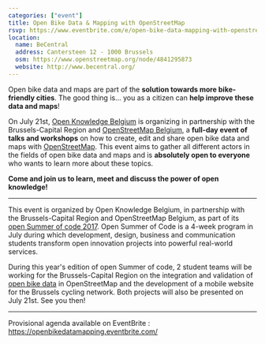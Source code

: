 ```yaml
---
categories: ["event"]
title: Open Bike Data & Mapping with OpenStreetMap
rsvp: https://www.eventbrite.com/e/open-bike-data-mapping-with-openstreetmap-registration-34806438996
location:
  name: BeCentral
  address: Cantersteen 12 - 1000 Brussels
  osm: https://www.openstreetmap.org/node/4841295873
  website: http://www.becentral.org/
---
```


Open bike data and maps are part of the **solution towards more bike-friendly cities**. The good thing is... you as a citizen can **help improve these data and maps**!

On July 21st, [Open Knowledge Belgium](http://www.openknowledge.be/) is organizing in partnership with the Brussels-Capital Region and [OpenStreetMap Belgium](http://www.osm.be/), a **full-day event of talks and workshops** on how to create, edit and share open bike data and maps with [OpenStreetMap](https://www.openstreetmap.org/). This event aims to gather all different actors in the fields of open bike data and maps and is **absolutely open to everyone** who wants to learn more about these topics.

**Come and join us to learn, meet and discuss the power of open knowledge!**

---

This event is organized by Open Knowledge Belgium, in partnership with the Brussels-Capital Region and OpenStreetMap Belgium, as part of its [open Summer of code 2017](http://2017.summerofcode.be/). Open Summer of Code is a 4-week program in July during which development, design, business and communication students transform open innovation projects into powerful real-world services.

During this year's edition of open Summer of code, 2 student teams will be working for the Brussels-Capital Region on the integration and validation of [open bike data](http://data-mobility.brussels/) in OpenStreetMap and the development of a mobile website for the Brussels cycling network. Both projects will also be presented on July 21st. See you then!

---

Provisional agenda available on EventBrite : <https://openbikedatamapping.eventbrite.com/>
